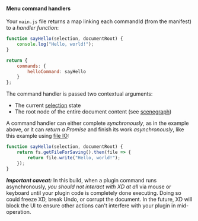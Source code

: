 #### Menu command handlers

Your `main.js` file returns a map linking each commandId (from the manifest) to a _handler function_:

```js
function sayHello(selection, documentRoot) {
    console.log("Hello, world!");
}

return {
    commands: {
        helloCommand: sayHello
    }
};
```

The command handler is passed two contextual arguments:
* The current [selection](./reference/selection.md) state
* The root node of the entire document content (see [scenegraph](./reference/scenegraph.md))

A command handler can either complete _synchronously_, as in the example above, or it can _return a Promise_ and finish its work _asynchronously_, like this example using [file IO](./reference/file-IO.md):

```js
function sayHello(selection, documentRoot) {
    return fs.getFileForSaving().then(file => {
        return file.write("Hello, world!");
    });
}
```

_**Important caveat:**_ In this build, when a plugin command runs asynchronously, _you should not interact with XD at all_ via mouse or keyboard until your
plugin code is completely done executing. Doing so could freeze XD, break Undo, or corrupt the document. In the future, XD will block the UI to ensure other
actions can't interfere with your plugin in mid-operation.
